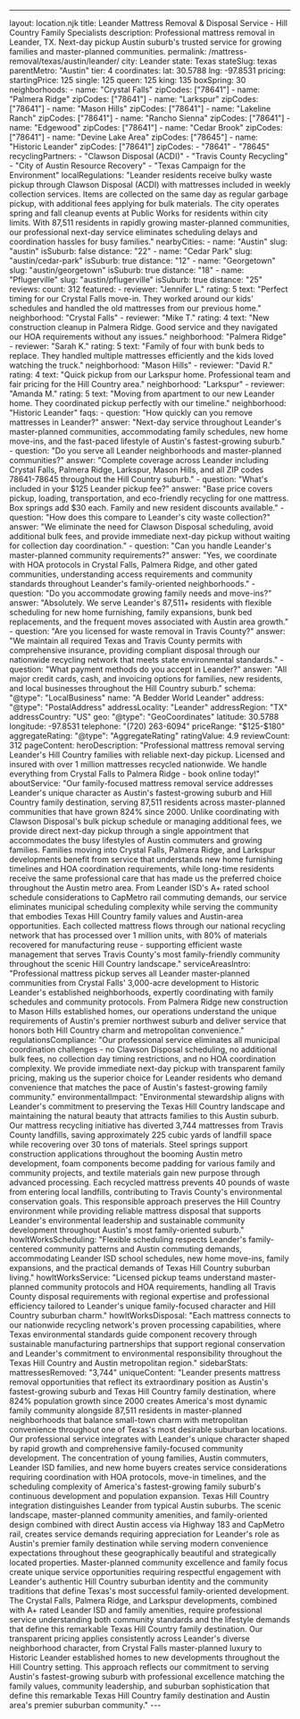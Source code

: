 ---
layout: location.njk
title: Leander Mattress Removal & Disposal Service - Hill Country Family Specialists
description: Professional mattress removal in Leander, TX. Next-day pickup Austin suburb's trusted service for growing families and master-planned communities.
permalink: /mattress-removal/texas/austin/leander/
city: Leander state: Texas stateSlug: texas parentMetro: "Austin" tier: 4 coordinates: lat: 30.5788 lng: -97.8531 pricing: startingPrice: 125 single: 125 queen: 125 king: 135 boxSpring: 30 neighborhoods: - name: "Crystal Falls" zipCodes: ["78641"] - name: "Palmera Ridge" zipCodes: ["78641"] - name: "Larkspur" zipCodes: ["78641"] - name: "Mason Hills" zipCodes: ["78641"] - name: "Lakeline Ranch" zipCodes: ["78641"] - name: "Rancho Sienna" zipCodes: ["78641"] - name: "Edgewood" zipCodes: ["78641"] - name: "Cedar Brook" zipCodes: ["78641"] - name: "Devine Lake Area" zipCodes: ["78645"] - name: "Historic Leander" zipCodes: ["78641"] zipCodes: - "78641" - "78645" recyclingPartners: - "Clawson Disposal (ACDI)" - "Travis County Recycling" - "City of Austin Resource Recovery" - "Texas Campaign for the Environment" localRegulations: "Leander residents receive bulky waste pickup through Clawson Disposal (ACDI) with mattresses included in weekly collection services. Items are collected on the same day as regular garbage pickup, with additional fees applying for bulk materials. The city operates spring and fall cleanup events at Public Works for residents within city limits. With 87,511 residents in rapidly growing master-planned communities, our professional next-day service eliminates scheduling delays and coordination hassles for busy families." nearbyCities: - name: "Austin" slug: "austin" isSuburb: false distance: "22" - name: "Cedar Park" slug: "austin/cedar-park" isSuburb: true distance: "12" - name: "Georgetown" slug: "austin/georgetown" isSuburb: true distance: "18" - name: "Pflugerville" slug: "austin/pflugerville" isSuburb: true distance: "25" reviews: count: 312 featured: - reviewer: "Jennifer L." rating: 5 text: "Perfect timing for our Crystal Falls move-in. They worked around our kids' schedules and handled the old mattresses from our previous home." neighborhood: "Crystal Falls" - reviewer: "Mike T." rating: 4 text: "New construction cleanup in Palmera Ridge. Good service and they navigated our HOA requirements without any issues." neighborhood: "Palmera Ridge" - reviewer: "Sarah K." rating: 5 text: "Family of four with bunk beds to replace. They handled multiple mattresses efficiently and the kids loved watching the truck." neighborhood: "Mason Hills" - reviewer: "David R." rating: 4 text: "Quick pickup from our Larkspur home. Professional team and fair pricing for the Hill Country area." neighborhood: "Larkspur" - reviewer: "Amanda M." rating: 5 text: "Moving from apartment to our new Leander home. They coordinated pickup perfectly with our timeline." neighborhood: "Historic Leander" faqs: - question: "How quickly can you remove mattresses in Leander?" answer: "Next-day service throughout Leander's master-planned communities, accommodating family schedules, new home move-ins, and the fast-paced lifestyle of Austin's fastest-growing suburb." - question: "Do you serve all Leander neighborhoods and master-planned communities?" answer: "Complete coverage across Leander including Crystal Falls, Palmera Ridge, Larkspur, Mason Hills, and all ZIP codes 78641-78645 throughout the Hill Country suburb." - question: "What's included in your $125 Leander pickup fee?" answer: "Base price covers pickup, loading, transportation, and eco-friendly recycling for one mattress. Box springs add $30 each. Family and new resident discounts available." - question: "How does this compare to Leander's city waste collection?" answer: "We eliminate the need for Clawson Disposal scheduling, avoid additional bulk fees, and provide immediate next-day pickup without waiting for collection day coordination." - question: "Can you handle Leander's master-planned community requirements?" answer: "Yes, we coordinate with HOA protocols in Crystal Falls, Palmera Ridge, and other gated communities, understanding access requirements and community standards throughout Leander's family-oriented neighborhoods." - question: "Do you accommodate growing family needs and move-ins?" answer: "Absolutely. We serve Leander's 87,511+ residents with flexible scheduling for new home furnishing, family expansions, bunk bed replacements, and the frequent moves associated with Austin area growth." - question: "Are you licensed for waste removal in Travis County?" answer: "We maintain all required Texas and Travis County permits with comprehensive insurance, providing compliant disposal through our nationwide recycling network that meets state environmental standards." - question: "What payment methods do you accept in Leander?" answer: "All major credit cards, cash, and invoicing options for families, new residents, and local businesses throughout the Hill Country suburb." schema: "@type": "LocalBusiness" name: "A Bedder World Leander" address: "@type": "PostalAddress" addressLocality: "Leander" addressRegion: "TX" addressCountry: "US" geo: "@type": "GeoCoordinates" latitude: 30.5788 longitude: -97.8531 telephone: "(720) 263-6094" priceRange: "$125-$180" aggregateRating: "@type": "AggregateRating" ratingValue: 4.9 reviewCount: 312 pageContent: heroDescription: "Professional mattress removal serving Leander's Hill Country families with reliable next-day pickup. Licensed and insured with over 1 million mattresses recycled nationwide. We handle everything from Crystal Falls to Palmera Ridge - book online today!" aboutService: "Our family-focused mattress removal service addresses Leander's unique character as Austin's fastest-growing suburb and Hill Country family destination, serving 87,511 residents across master-planned communities that have grown 824% since 2000. Unlike coordinating with Clawson Disposal's bulk pickup schedule or managing additional fees, we provide direct next-day pickup through a single appointment that accommodates the busy lifestyles of Austin commuters and growing families. Families moving into Crystal Falls, Palmera Ridge, and Larkspur developments benefit from service that understands new home furnishing timelines and HOA coordination requirements, while long-time residents receive the same professional care that has made us the preferred choice throughout the Austin metro area. From Leander ISD's A+ rated school schedule considerations to CapMetro rail commuting demands, our service eliminates municipal scheduling complexity while serving the community that embodies Texas Hill Country family values and Austin-area opportunities. Each collected mattress flows through our national recycling network that has processed over 1 million units, with 80% of materials recovered for manufacturing reuse - supporting efficient waste management that serves Travis County's most family-friendly community throughout the scenic Hill Country landscape." serviceAreasIntro: "Professional mattress pickup serves all Leander master-planned communities from Crystal Falls' 3,000-acre development to Historic Leander's established neighborhoods, expertly coordinating with family schedules and community protocols. From Palmera Ridge new construction to Mason Hills established homes, our operations understand the unique requirements of Austin's premier northwest suburb and deliver service that honors both Hill Country charm and metropolitan convenience." regulationsCompliance: "Our professional service eliminates all municipal coordination challenges - no Clawson Disposal scheduling, no additional bulk fees, no collection day timing restrictions, and no HOA coordination complexity. We provide immediate next-day pickup with transparent family pricing, making us the superior choice for Leander residents who demand convenience that matches the pace of Austin's fastest-growing family community." environmentalImpact: "Environmental stewardship aligns with Leander's commitment to preserving the Texas Hill Country landscape and maintaining the natural beauty that attracts families to this Austin suburb. Our mattress recycling initiative has diverted 3,744 mattresses from Travis County landfills, saving approximately 225 cubic yards of landfill space while recovering over 30 tons of materials. Steel springs support construction applications throughout the booming Austin metro development, foam components become padding for various family and community projects, and textile materials gain new purpose through advanced processing. Each recycled mattress prevents 40 pounds of waste from entering local landfills, contributing to Travis County's environmental conservation goals. This responsible approach preserves the Hill Country environment while providing reliable mattress disposal that supports Leander's environmental leadership and sustainable community development throughout Austin's most family-oriented suburb." howItWorksScheduling: "Flexible scheduling respects Leander's family-centered community patterns and Austin commuting demands, accommodating Leander ISD school schedules, new home move-ins, family expansions, and the practical demands of Texas Hill Country suburban living." howItWorksService: "Licensed pickup teams understand master-planned community protocols and HOA requirements, handling all Travis County disposal requirements with regional expertise and professional efficiency tailored to Leander's unique family-focused character and Hill Country suburban charm." howItWorksDisposal: "Each mattress connects to our nationwide recycling network's proven processing capabilities, where Texas environmental standards guide component recovery through sustainable manufacturing partnerships that support regional conservation and Leander's commitment to environmental responsibility throughout the Texas Hill Country and Austin metropolitan region." sidebarStats: mattressesRemoved: "3,744" uniqueContent: "Leander presents mattress removal opportunities that reflect its extraordinary position as Austin's fastest-growing suburb and Texas Hill Country family destination, where 824% population growth since 2000 creates America's most dynamic family community alongside 87,511 residents in master-planned neighborhoods that balance small-town charm with metropolitan convenience throughout one of Texas's most desirable suburban locations. Our professional service integrates with Leander's unique character shaped by rapid growth and comprehensive family-focused community development. The concentration of young families, Austin commuters, Leander ISD families, and new home buyers creates service considerations requiring coordination with HOA protocols, move-in timelines, and the scheduling complexity of America's fastest-growing family suburb's continuous development and population expansion. Texas Hill Country integration distinguishes Leander from typical Austin suburbs. The scenic landscape, master-planned community amenities, and family-oriented design combined with direct Austin access via Highway 183 and CapMetro rail, creates service demands requiring appreciation for Leander's role as Austin's premier family destination while serving modern convenience expectations throughout these geographically beautiful and strategically located properties. Master-planned community excellence and family focus create unique service opportunities requiring respectful engagement with Leander's authentic Hill Country suburban identity and the community traditions that define Texas's most successful family-oriented development. The Crystal Falls, Palmera Ridge, and Larkspur developments, combined with A+ rated Leander ISD and family amenities, require professional service understanding both community standards and the lifestyle demands that define this remarkable Texas Hill Country family destination. Our transparent pricing applies consistently across Leander's diverse neighborhood character, from Crystal Falls master-planned luxury to Historic Leander established homes to new developments throughout the Hill Country setting. This approach reflects our commitment to serving Austin's fastest-growing suburb with professional excellence matching the family values, community leadership, and suburban sophistication that define this remarkable Texas Hill Country family destination and Austin area's premier suburban community." ---